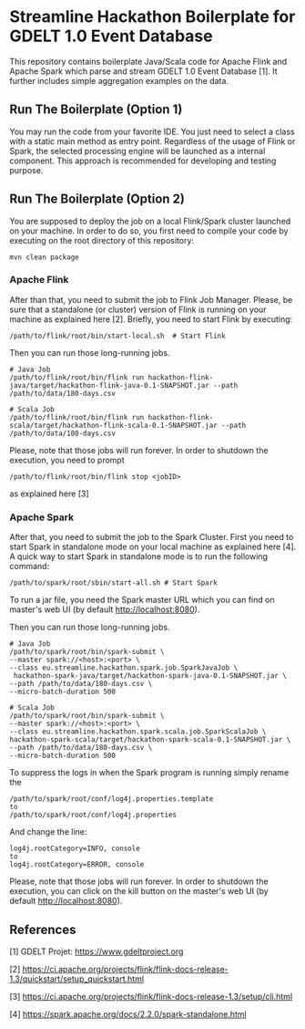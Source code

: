 # Streamline Hackathon Boilerplate for GDELT 1.0 Event Database

This repository contains boilerplate Java/Scala code for Apache Flink and Apache Spark which parse and stream GDELT 1.0 Event Database [1]. It further includes simple aggregation examples on the data.

## Run The Boilerplate (Option 1)

You may run the code from your favorite IDE. You just need to select a class with a static main method as entry point.
Regardless of the usage of Flink or Spark, the selected processing engine will be launched as a internal component.
This approach is recommended for developing and testing purpose.

## Run The Boilerplate (Option 2)

You are supposed to deploy the job on a local Flink/Spark cluster launched on your machine. In order to do so, you first need
to compile your code by executing on the root directory of this repository:
```
mvn clean package
```
### Apache Flink
After than that, you need to submit the job to Flink Job Manager.
Please, be sure that a standalone (or cluster) version of Flink is running on your machine as explained here [2].
Briefly, you need to start Flink by executing:
```
/path/to/flink/root/bin/start-local.sh  # Start Flink
```
Then you can run those long-running jobs.
```
# Java Job
/path/to/flink/root/bin/flink run hackathon-flink-java/target/hackathon-flink-java-0.1-SNAPSHOT.jar --path /path/to/data/180-days.csv

# Scala Job
/path/to/flink/root/bin/flink run hackathon-flink-scala/target/hackathon-flink-scala-0.1-SNAPSHOT.jar --path /path/to/data/180-days.csv
```
Please, note that those jobs will run forever. In order to shutdown the execution, you need to prompt
```
/path/to/flink/root/bin/flink stop <jobID>
```
as explained here [3]

### Apache Spark
After that, you need to submit the job to the Spark Cluster.
First you need to start Spark in standalone mode on your local machine as explained here [4].
A quick way to start Spark in standalone mode is to run the following command:
```
/path/to/spark/root/sbin/start-all.sh # Start Spark
```
To run a jar file, you need the Spark master URL which you can find on master's web UI 
(by default [http://localhost:8080]( http://localhost:8080)).

Then you can run those long-running jobs.
```
# Java Job
/path/to/spark/root/bin/spark-submit \
--master spark://<host>:<port> \
--class eu.streamline.hackathon.spark.job.SparkJavaJob \
 hackathon-spark-java/target/hackathon-spark-java-0.1-SNAPSHOT.jar \
--path /path/to/data/180-days.csv \
--micro-batch-duration 500

# Scala Job
/path/to/spark/root/bin/spark-submit \
--master spark://<host>:<port> \
--class eu.streamline.hackathon.spark.scala.job.SparkScalaJob \
hackathon-spark-scala/target/hackathon-spark-scala-0.1-SNAPSHOT.jar \
--path /path/to/data/180-days.csv \
--micro-batch-duration 500
```

To suppress the logs in when the Spark program is running simply rename the 
```
/path/to/spark/root/conf/log4j.properties.template 
to 
/path/to/spark/root/conf/log4j.properties
```
And change the line:
```
log4j.rootCategory=INFO, console
to
log4j.rootCategory=ERROR, console
```
Please, note that those jobs will run forever. In order to shutdown the execution, you can click on the kill button on the 
master's web UI (by default [http://localhost:8080]( http://localhost:8080)).


## References
[1] GDELT Projet: https://www.gdeltproject.org

[2] https://ci.apache.org/projects/flink/flink-docs-release-1.3/quickstart/setup_quickstart.html

[3] https://ci.apache.org/projects/flink/flink-docs-release-1.3/setup/cli.html

[4] https://spark.apache.org/docs/2.2.0/spark-standalone.html
